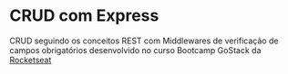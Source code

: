 # CRUD com Express

CRUD seguindo os conceitos REST com Middlewares de verificação de campos obrigatórios
desenvolvido no curso Bootcamp GoStack da [Rocketseat](https://rocketseat.com.br/)